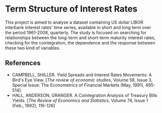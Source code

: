 # Term Structure of Interest Rates
This project is aimed to analyse a dataset containing US dollar LIBOR interbank interest rates' time series, available in short and long term over the period 1961-2008, quarterly. The study is focused on searching for relationships between the long-term and short-term maturity interest rates, checking for the cointegration, the dependence and the response between these two kind of variables.

## References
- CAMPBELL, SHILLER. Yield Spreads and Interest Rates Movements: A Bird's Eye View. \[_The review of economic studies_, Volume 58, Issue 3, Special Issue: The Econometrics of Financial Markets (May, 1991), 495-514\].
- HALL, ANDERSON, GRANGER. A Cointegration Analysis of Treasury Bills Yields. \[_The Review of Economics and Statistics_, Volume 74, Issue 1 (Feb., 1992), 116-126\]
